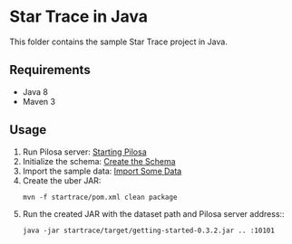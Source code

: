 # Star Trace in Java

This folder contains the sample Star Trace project in Java.

## Requirements

* Java 8
* Maven 3

## Usage

1. Run Pilosa server: [Starting Pilosa](https://www.pilosa.com/docs/getting-started/#starting-pilosa)
2. Initialize the schema: [Create the Schema](https://www.pilosa.com/docs/getting-started/#create-the-schema)
3. Import the sample data: [Import Some Data](https://www.pilosa.com/docs/getting-started/#import-some-data)
4. Create the uber JAR:
    ```
    mvn -f startrace/pom.xml clean package
    ```
5. Run the created JAR with the dataset path and Pilosa server address::
    ```
    java -jar startrace/target/getting-started-0.3.2.jar .. :10101
